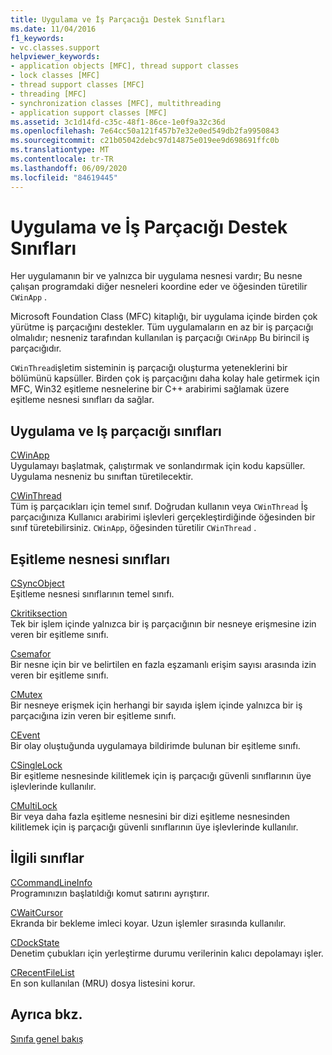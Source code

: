 ```yaml
---
title: Uygulama ve İş Parçacığı Destek Sınıfları
ms.date: 11/04/2016
f1_keywords:
- vc.classes.support
helpviewer_keywords:
- application objects [MFC], thread support classes
- lock classes [MFC]
- thread support classes [MFC]
- threading [MFC]
- synchronization classes [MFC], multithreading
- application support classes [MFC]
ms.assetid: 3c1d14fd-c35c-48f1-86ce-1e0f9a32c36d
ms.openlocfilehash: 7e64cc50a121f457b7e32e0ed549db2fa9950843
ms.sourcegitcommit: c21b05042debc97d14875e019ee9d698691ffc0b
ms.translationtype: MT
ms.contentlocale: tr-TR
ms.lasthandoff: 06/09/2020
ms.locfileid: "84619445"
---
```

# <a name="application-and-thread-support-classes"></a>Uygulama ve İş Parçacığı Destek Sınıfları

Her uygulamanın bir ve yalnızca bir uygulama nesnesi vardır; Bu nesne çalışan programdaki diğer nesneleri koordine eder ve öğesinden türetilir `CWinApp` .

Microsoft Foundation Class (MFC) kitaplığı, bir uygulama içinde birden çok yürütme iş parçacığını destekler. Tüm uygulamaların en az bir iş parçacığı olmalıdır; nesneniz tarafından kullanılan iş parçacığı `CWinApp` Bu birincil iş parçacığıdır.

`CWinThread`işletim sisteminin iş parçacığı oluşturma yeteneklerini bir bölümünü kapsüller. Birden çok iş parçacığını daha kolay hale getirmek için MFC, Win32 eşitleme nesnelerine bir C++ arabirimi sağlamak üzere eşitleme nesnesi sınıfları da sağlar.

## <a name="application-and-thread-classes"></a>Uygulama ve Iş parçacığı sınıfları

[CWinApp](reference/cwinapp-class.md)<br/>
Uygulamayı başlatmak, çalıştırmak ve sonlandırmak için kodu kapsüller. Uygulama nesneniz bu sınıftan türetilecektir.

[CWinThread](reference/cwinthread-class.md)<br/>
Tüm iş parçacıkları için temel sınıf. Doğrudan kullanın veya `CWinThread` İş parçacığınıza Kullanıcı arabirimi işlevleri gerçekleştirdiğinde öğesinden bir sınıf türetebilirsiniz. `CWinApp`, öğesinden türetilir `CWinThread` .

## <a name="synchronization-object-classes"></a>Eşitleme nesnesi sınıfları

[CSyncObject](reference/csyncobject-class.md)<br/>
Eşitleme nesnesi sınıflarının temel sınıfı.

[Ckritiksection](reference/ccriticalsection-class.md)<br/>
Tek bir işlem içinde yalnızca bir iş parçacığının bir nesneye erişmesine izin veren bir eşitleme sınıfı.

[Csemafor](reference/csemaphore-class.md)<br/>
Bir nesne için bir ve belirtilen en fazla eşzamanlı erişim sayısı arasında izin veren bir eşitleme sınıfı.

[CMutex](reference/cmutex-class.md)<br/>
Bir nesneye erişmek için herhangi bir sayıda işlem içinde yalnızca bir iş parçacığına izin veren bir eşitleme sınıfı.

[CEvent](reference/cevent-class.md)<br/>
Bir olay oluştuğunda uygulamaya bildirimde bulunan bir eşitleme sınıfı.

[CSingleLock](reference/csinglelock-class.md)<br/>
Bir eşitleme nesnesinde kilitlemek için iş parçacığı güvenli sınıflarının üye işlevlerinde kullanılır.

[CMultiLock](reference/cmultilock-class.md)<br/>
Bir veya daha fazla eşitleme nesnesini bir dizi eşitleme nesnesinden kilitlemek için iş parçacığı güvenli sınıflarının üye işlevlerinde kullanılır.

## <a name="related-classes"></a>İlgili sınıflar

[CCommandLineInfo](reference/ccommandlineinfo-class.md)<br/>
Programınızın başlatıldığı komut satırını ayrıştırır.

[CWaitCursor](reference/cwaitcursor-class.md)<br/>
Ekranda bir bekleme imleci koyar. Uzun işlemler sırasında kullanılır.

[CDockState](reference/cdockstate-class.md)<br/>
Denetim çubukları için yerleştirme durumu verilerinin kalıcı depolamayı işler.

[CRecentFileList](reference/crecentfilelist-class.md)<br/>
En son kullanılan (MRU) dosya listesini korur.

## <a name="see-also"></a>Ayrıca bkz.

[Sınıfa genel bakış](class-library-overview.md)
